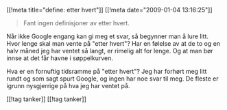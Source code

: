 [[!meta  title="define: etter hvert"]]
[[!meta  date="2009-01-04 13:16:25"]]
<blockquote>Fant ingen definisjoner av  etter hvert.</blockquote>

Når ikke Google engang kan gi meg et svar, så begynner man å lure litt. Hvor lenge skal man vente på "etter hvert"? Har en følelse av at de to og en halv måned jeg har ventet så langt, er rimelig alt for lenge. Og at man bør innse at det får havne i søppelkurven.

Hva er en fornuftig tidsramme på "etter hvert"? Jeg har forhørt meg litt rundt og som sagt spurt Google, og ingen har noe svar til meg. De fleste er igrunn nysgjerrige på hva jeg har ventet på.

[[!tag  tanker]]
[[!tag  tanker]]